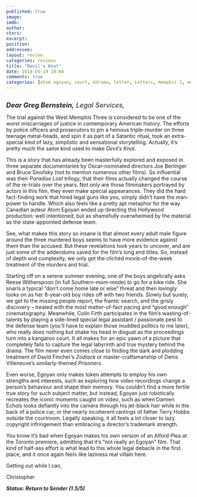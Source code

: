 ```yaml
---
published: true
image: 
imdb: 
author:  
stars: 
excerpt: 
position: 
addressee: 
layout: review
categories: reviews
title: "Devil's Knot"
date: 2014-05-19 18:04
comments: true
categories: [atom egoyan, court, ddrama, letter, Letters, memphis 3, memphis three]
---
```

<div><p><span class="full-image-block ssNonEditable"><span><a href="/letters/2014/5/19/devils-knot.html"><img src="http://rollotomasi73.files.wordpress.com/2014/05/devils20knot.jpg" alt="" /></a></span></span></p>
<p class="Body"><em style="font-size:130%;"><strong>Dear Greg Bernstein,</strong> Legal Services,</em></p>
<p class="Body">The trial against the West Memphis Three is considered to be one of the worst miscarriages of justice in contemporary American history. The efforts by police officers and prosecutors to pin a heinous triple-murder on three teenage metal-heads, and spin it as part of a Satantic ritual, took an extra-special kind of lazy, simplistic and sensational storytelling. Actually, it&rsquo;s pretty much the same kind used to make <em>Devil</em><em>&rsquo;s Knot</em>.</p>
<p class="Body">This is a story that has already been masterfully explored and exposed in three separate documentaries by Oscar-nominated directors Joe Berlinger and Bruce Sinofsky (not to mention numerous other films). So influential was their <em>Paradise Lost </em>trilogy, that their films actually changed the course of the re-trials over the years. Not only are those filmmakers portrayed by actors in this film, they even make special appearances. They did the hard fact-finding work that hired legal guns like you, simply didn&rsquo;t have the man-power to handle. Which also feels like a pretty apt metaphor for the way Canadian auteur Atom Egoyan ended up directing this Hollywood production: well intentioned, but as shamefully overwhelmed by the material as the state-appointed defense team.</p>
<p class="Body">See, what makes this story so insane is that almost every adult male figure around the three murdered boys seems to have more evidence against them than the accused. But these revelations took years to uncover, and are just some of the addendums saved for the film&rsquo;s long end titles. So, instead of depth and complexity, we only get the clich&eacute;d movie-of-the-week treatment of the murders and trial.&nbsp;</p>
<p class="Body">Starting off on a serene summer evening, one of the boys angelically asks Reese Witherspoon (in full Southern-mom-mode) to go for a bike ride. She snarls a typical &ldquo;don&rsquo;t come home late or else&rdquo; threat and then lovingly looks on as her 8-year-old boy rides off with two friends. Slowly but surely, we get to the missing people report, the frantic search, and the grisly discovery &ndash; treated with the most matter-of-fact pacing and &ldquo;good enough&rdquo; cinematography. Meanwhile, Colin Firth participates in the film&rsquo;s wasting-of-talents by playing a side-lined special legal assistant / passionate pest to the defense team (you&rsquo;ll have to explain those muddled politics to me later), who really does nothing but shake his head in disgust as the proceedings turn into a kangaroo court. It all makes for an epic yawn of a picture that completely fails to capture the legal labyrinth and true mystery behind the drama. The film never even comes close to finding the dark and plodding treatment of David Fincher&rsquo;s <em>Zodiack </em>or master-craftsmanship of Denis Villeneuve&rsquo;s similarly-themed <em>Prisoners</em>.</p>
<p class="Body">Even worse, Egoyan only makes token attempts to employ his own strengths and interests, such as exploring how video recordings change a person&rsquo;s behaviour and shape their memory. You couldn&rsquo;t find a more fertile true story for such subject matter, but instead, Egoyan just robotically recreates the iconic moments caught on video, such as when Damien Echols looks defiantly into the camera through his jet-black hair while in the back of a police car, or the nearly incoherent rantings of father Terry Hobbs outside the courtroom. Legally speaking, it all feels a lot closer to lazy copyright infringement than embracing a director&rsquo;s trademark strength.</p>
<p class="Body">You know it&rsquo;s bad when Egoyan makes his own version of an Alford Plea at the Toronto premiere, admitting that it&rsquo;s &ldquo;not really an Egoyan&rdquo; film. That kind of half-ass effort is what lead to this whole legal debacle in the first place, and it once again feels like laziness real villain here.&nbsp;</p>
<p class="Body">Getting out while I can,</p>
<p class="Body">Christopher</p>
<p class="Body"><strong><em>Status: Return to Sender (1.5/5)</em></strong></p>
<p>&nbsp;</p>
<p>&nbsp;</p></div>
